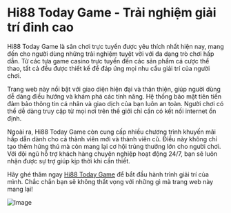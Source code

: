 # Hi88 Today Game - Trải nghiệm giải trí đỉnh cao

Hi88 Today Game là sân chơi trực tuyến được yêu thích nhất hiện nay, mang đến cho người dùng những trải nghiệm tuyệt vời với đa dạng trò chơi hấp dẫn. Từ các tựa game casino trực tuyến đến các sản phẩm cá cược thể thao, tất cả đều được thiết kế để đáp ứng mọi nhu cầu giải trí của người chơi.

Trang web này nổi bật với giao diện hiện đại và thân thiện, giúp người dùng dễ dàng điều hướng và khám phá các tính năng. Hệ thống bảo mật tiên tiến đảm bảo thông tin cá nhân và giao dịch của bạn luôn an toàn. Người chơi có thể dễ dàng truy cập từ mọi nơi trên thế giới chỉ cần có kết nối internet ổn định.

Ngoài ra, Hi88 Today Game còn cung cấp nhiều chương trình khuyến mãi hấp dẫn dành cho cả thành viên mới và thành viên cũ. Điều này không chỉ tạo thêm hứng thú mà còn mang lại cơ hội trúng thưởng lớn cho người chơi. Với đội ngũ hỗ trợ khách hàng chuyên nghiệp hoạt động 24/7, bạn sẽ luôn nhận được sự trợ giúp kịp thời khi cần thiết.

Hãy ghé thăm ngay [Hi88 Today Game](https://www.hi88todaygame.com/) để bắt đầu hành trình giải trí của mình. Chắc chắn bạn sẽ không thất vọng với những gì mà trang web này mang lại!

![Image](https://github.com/user-attachments/assets/bd51ea9f-0666-407b-a7a7-98ead6de688c)